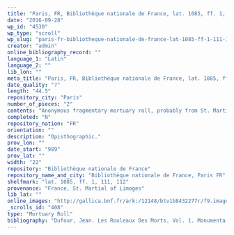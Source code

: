 ```yaml
---
title: "Paris, FR, Bibliothèque nationale de France, lat. 1085, ff. 1, 111, 112"
date: "2016-09-28"
wp_id: "4530"
wp_type: "scroll"
wp_slug: "paris-fr-bibliotheque-nationale-de-france-lat-1085-ff-1-111-112"
creator: "admin"
online_bibliography_record: ""
language_1: "Latin"
language_2: ""
lib_lon: ""
meta_title: "Paris, FR, Bibliothèque nationale de France, lat. 1085, ff. 1, 111, 112"
date_quality: "?"
length: "44.5"
repository_city: "Paris"
number_of_pieces: "2"
contents: "Anonymous fragmentary mortuary roll, probably from St. Martial of Limoges."
completed: "N"
repository_nation: "FR"
orientation: ""
description: "Opisthographic."
prov_lon: ""
date_start: "989"
prov_lat: ""
width: "22"
repository: "Bibliothèque nationale de France"
repository_name_and_city: "Bibliothèque nationale de France, Paris FR"
shelfmark: "lat. 1085, ff. 1, 111, 112"
provenance: "France, St. Martial of Limoges"
lib_lat: ""
online_images: "http://gallica.bnf.fr/ark:/12148/btv1b8432277r/f9.image.r=1085.langEN"
_scrolls_id: "408"
type: "Mortuary Roll"
bibliography: "Dufour, Jean. Les Rouleaux Des Morts. Vol. 1. Monumenta Palaeographica Medii Aevi. Series Gallica. Turnhout: Brepols, 2009. no. 52."
---
```



